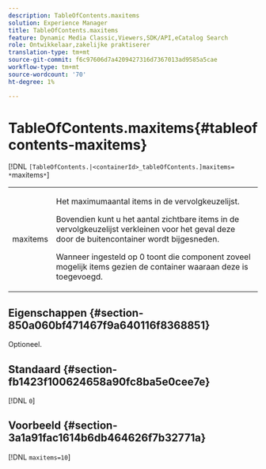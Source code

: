 ```yaml
---
description: TableOfContents.maxitems
solution: Experience Manager
title: TableOfContents.maxitems
feature: Dynamic Media Classic,Viewers,SDK/API,eCatalog Search
role: Ontwikkelaar,zakelijke praktiserer
translation-type: tm+mt
source-git-commit: f6c97606d7a4209427316d7367013ad9585a5cae
workflow-type: tm+mt
source-wordcount: '70'
ht-degree: 1%

---
```



# TableOfContents.maxitems{#tableofcontents-maxitems}

[!DNL `[TableOfContents.|<containerId>_tableOfContents.]maxitems= *`maxitems`*`]

<table id="table_F9BC656721B04870AC628ACBC47E7200"> 
 <tbody> 
  <tr> 
   <td> <p> <span class="codeph"><span class="varname"> maxitems</span></span> </p> </td> 
   <td> <p>Het maximumaantal items in de vervolgkeuzelijst. </p> <p>Bovendien kunt u het aantal zichtbare items in de vervolgkeuzelijst verkleinen voor het geval deze door de buitencontainer wordt bijgesneden. </p> <p>Wanneer ingesteld op <span class="codeph"> 0</span> toont die component zoveel mogelijk items gezien de container waaraan deze is toegevoegd. </p> </td> 
  </tr> 
 </tbody> 
</table>

## Eigenschappen {#section-850a060bf471467f9a640116f8368851}

Optioneel.

## Standaard {#section-fb1423f100624658a90fc8ba5e0cee7e}

[!DNL `0`]

## Voorbeeld {#section-3a1a91fac1614b6db464626f7b32771a}

[!DNL `maxitems=10`]
